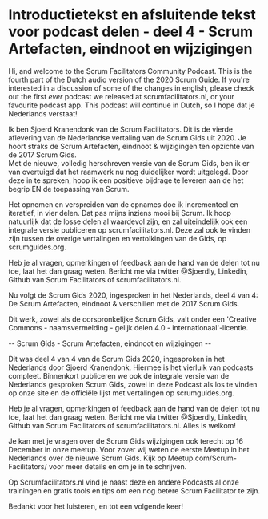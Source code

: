 Introductietekst en afsluitende tekst voor podcast delen - deel 4 - Scrum Artefacten, eindnoot en wijzigingen
===

Hi, and welcome to the Scrum Facilitators Community Podcast. 
This is the fourth part of the Dutch audio version of the 2020 Scrum Guide. If you're interested in a discussion of some of the changes in english, please check out the first _ever_ podcast we released at scrumfacilitators.nl, or your favourite podcast app. This podcast will continue in Dutch, so I hope dat je Nederlands verstaat!

Ik ben Sjoerd Kranendonk van de Scrum Facilitators. Dit is de vierde aflevering van de Nederlandse vertaling van de Scrum Gids uit 2020. Je hoort straks de Scrum Artefacten, eindnoot & wijzigingen ten opzichte van de 2017 Scrum Gids.  
Met de nieuwe, volledig herschreven versie van de Scrum Gids, ben ik er van overtuigd dat het raamwerk nu nog duidelijker wordt uitgelegd. Door deze in te spreken, hoop ik een positieve bijdrage te leveren aan de het begrip EN de toepassing van Scrum. 

Het opnemen en verspreiden van de opnames doe ik incrementeel en iteratief, in vier delen. Dat pas mijns inziens mooi bij Scrum. Ik hoop natuurlijk dat de losse delen al waardevol zijn, en zal uiteindelijk ook een integrale versie publiceren op scrumfacilitators.nl. Deze zal ook te vinden zijn tussen de overige vertalingen en vertolkingen van de Gids, op scrumguides.org.

Heb je al vragen, opmerkingen of feedback aan de hand van de delen tot nu toe, laat het dan graag weten. 
Bericht me via twitter @Sjoerdly, Linkedin, Github van Scrum Facilitators of scrumfacilitators.nl. 

Nu volgt de Scrum Gids 2020, ingesproken in het Nederlands, deel 4 van 4: De Scrum Artefacten, eindnoot & verschillen met de 2017 Scrum Gids.
 
Dit werk, zowel als de oorspronkelijke Scrum Gids, valt onder een 'Creative Commons - naamsvermelding - gelijk delen 4.0 - internationaal'-licentie.

-- Scrum Gids - Scrum Artefacten, eindnoot en wijzigingen --

Dit was deel 4 van 4 van de Scrum Gids 2020, ingesproken in het Nederlands door Sjoerd Kranendonk. Hiermee is het vierluik van podcasts compleet. Binnenkort publiceren we ook de integrale versie van de Nederlands gesproken Scrum Gids, zowel in deze Podcast als los te vinden op onze site en de officiële lijst met vertalingen op scrumguides.org.

Heb je al vragen, opmerkingen of feedback aan de hand van de delen tot nu toe, laat het dan graag weten. 
Bericht me via twitter @Sjoerdly, Linkedin, Github van Scrum Facilitators of scrumfacilitators.nl. Alles is welkom!

Je kan met je vragen over de Scrum Gids wijzigingen ook terecht op 16 December in onze meetup. Voor zover wij weten de eerste Meetup in het Nederlands over de nieuwe Scrum Gids. 
Kijk op Meetup.com/Scrum-Facilitators/ voor meer details en om je in te schrijven.

Op Scrumfacilitators.nl vind je naast deze en andere Podcasts al onze trainingen en gratis tools en tips om een nog betere Scrum Facilitator te zijn. 

Bedankt voor het luisteren, en tot een volgende keer!
